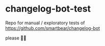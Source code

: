 # changelog-bot-test
Repo for manual / exploratory tests of https://github.com/smartbear/changelog-bot

please 👋🙏

